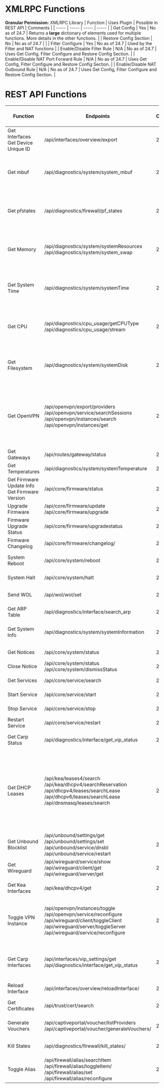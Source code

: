 # XMLRPC Functions
**Granular Permission:** XMLRPC Library
| Function | Uses Plugin | Possible in REST API | Comments |
| ----- | ----- | ----- | ----- |
| Get Config | Yes | No as of 24.7 | Returns a __large__ dictionary of elements used for multiple functions. More details in the other functions. |
| Restore Config Section | No | No as of 24.7 | |
| Filter Configure | Yes | No as of 24.7 | Used by the Filter and NAT functions |
| Enable/Disable Filter Rule | N/A | No as of 24.7 | Uses Get Config, Filter Configure and Restore Config Section. |
| Enable/Disable NAT Port Forward Rule | N/A | No as of 24.7 | Uses Get Config, Filter Configure and Restore Config Section. |
| Enable/Disable NAT Outbound Rule | N/A | No as of 24.7 | Uses Get Config, Filter Configure and Restore Config Section. |

# REST API Functions

| Function | Endpoints | Min OPNsense Version | Granular Permission | Comments |
| ----- | ----- | ----- | ----- | ----- |
| Get Interfaces<br>Get Device Unique ID | /api/interfaces/overview/export | 24.1 | Status: Interfaces | |
| Get mbuf | /api/diagnostics/system/system_mbuf | 24.7 | Lobby: Dashboard | Part of Telemetry: Uses XMLRPC functions if <24.7 |
| Get pfstates | /api/diagnostics/firewall/pf_states | 24.7 | Lobby: Dashboard | Part of Telemetry: Uses XMLRPC functions if <24.7 |
| Get Memory | /api/diagnostics/system/systemResources<br>/api/diagnostics/system/system_swap | 24.7 | Lobby: Dashboard | Part of Telemetry: Uses XMLRPC functions if <24.7 |
| Get System Time | /api/diagnostics/system/systemTime | 24.7 | Lobby: Dashboard | Part of Telemetry: Uses XMLRPC functions if <24.7 |
| Get CPU | /api/diagnostics/cpu_usage/getCPUType<br>/api/diagnostics/cpu_usage/stream | 24.7 | Lobby: Dashboard | Part of Telemetry: Uses XMLRPC functions if <24.7 |
| Get Filesystem | /api/diagnostics/system/systemDisk | 24.7 | Lobby: Dashboard | Part of Telemetry: Uses XMLRPC functions if <24.7 |
| Get OpenVPN | /api/openvpn/export/providers<br>/api/openvpn/service/searchSessions<br>/api/openvpn/instances/search<br>/api/openvpn/instances/get | 20.1 | VPN: OpenVPN: Client Export Utility<br>Status: OpenVPN<br>VPN: OpenVPN: Instances | |
| Get Gateways | /api/routes/gateway/status | 2021 | System: Gateways | |
| Get Temperatures | /api/diagnostics/system/systemTemperature | 24.7 | Lobby: Dashboard | Part of Telemetry |
| Get Firmware Update Info<br>Get Firmware Version | /api/core/firmware/status | 2018 | System: Firmware | |
| Upgrade Firmware | /api/core/firmware/update<br>/api/core/firmware/upgrade | 2018 | System: Firmware | |
| Firmware Upgrade Status | /api/core/firmware/upgradestatus | 2018 | System: Firmware | |
| Firmware Changelog | /api/core/firmware/changelog/ | 2018 | System: Firmware | |
| System Reboot | /api/core/system/reboot | 20.1 | Diagnostics: Reboot System | |
| System Halt | /api/core/system/halt | 20.1 | Diagnostics: Halt system | |
| Send WOL | /api/wol/wol/set | 2018 | Services: Wake on LAN | |
| Get ARP Table | /api/diagnostics/interface/search_arp | 2022 | Diagnostics: ARP Table | |
| Get System Info | /api/diagnostics/system/systemInformation | 24.7 | Lobby: Dashboard | Uses XMLRPC functions if <24.7 |
| Get Notices | /api/core/system/status | 2022 | System: Status | |
| Close Notice | /api/core/system/status<br>/api/core/system/dismissStatus | 2022 | System: Status | |
| Get Services | /api/core/service/search | 2023 | System: Status | |
| Start Service | /api/core/service/start | 2023 | Status: Services | |
| Stop Service | /api/core/service/stop | 2023 | Status: Services | |
| Restart Service | /api/core/service/restart | 2023 | Status: Services | |
| Get Carp Status | /api/diagnostics/interface/get_vip_status | 2022 | Interfaces: Virtual IPs: Status | |
| Get DHCP Leases | /api/kea/leases4/search<br>/api/kea/dhcpv4/searchReservation<br>/api/dhcpv4/leases/searchLease<br>/api/dhcpv6/leases/searchLease<br>/api/dnsmasq/leases/search | 24.1 | Services: DHCP: Kea(v4)<br>Status: DHCP leases<br>Status: DHCPv6 leases<br>Services: Dnsmasq DNS/DHCP: Settings | |
| Get Unbound Blocklist | /api/unbound/settings/get<br>/api/unbound/settings/set<br>/api/unbound/service/dnsbl<br>/api/unbound/service/restart | 21.7 | Services: Unbound (MVC) | |
| Get Wireguard | /api/wireguard/service/show<br>/api/wireguard/client/get<br>/api/wireguard/server/get | 24.1 | VPN: WireGuard | |
| Get Kea Interfaces | /api/kea/dhcpv4/get | 24.1 | Services: DHCP: Kea(v4) | |
| Toggle VPN Instance | /api/openvpn/instances/toggle<br>/api/openvpn/service/reconfigure<br>/api/wireguard/client/toggleClient<br>/api/wireguard/server/toggleServer<br>/api/wireguard/service/reconfigure | 24.1 | VPN: OpenVPN: Instances<br>Status: OpenVPN<br>VPN: WireGuard | |
| Get Carp Interfaces | /api/interfaces/vip_settings/get<br>/api/diagnostics/interface/get_vip_status | 2022 | Interfaces: Virtual IPs: Settings<br>Interfaces: Virtual IPs: Status | |
| Reload Interface | /api/interfaces/overview/reloadInterface/ | 24.1 | Status: Interfaces | |
| Get Certificates | /api/trust/cert/search | 24.7 | System: Certificate Manager | |
| Generate Vouchers | /api/captiveportal/voucher/listProviders<br>/api/captiveportal/voucher/generateVouchers/ | 20.1 | Services: Captive Portal | |
| Kill States | /api/diagnostics/firewall/kill_states/ | 21.7 | Diagnostics: Show States | |
| Toggle Alias | /api/firewall/alias/searchItem<br>/api/firewall/alias/toggleItem/<br>/api/firewall/alias/set<br>/api/firewall/alias/reconfigure| 20.1 | Firewall: Alias: Edit | |
